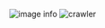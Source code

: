 ![image info](https://ibb.co/6R7HmGL)
![crawler](https://user-images.githubusercontent.com/20647487/120870733-907d6980-c591-11eb-98e4-93aa682ea06b.jpg)
